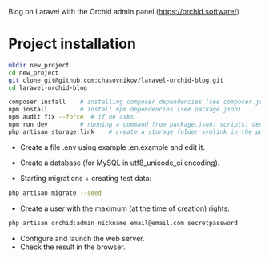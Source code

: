 Blog on Laravel with the Orchid admin panel (https://orchid.software/)

# Project installation

```bash
mkdir new_project
cd new_project
git clone git@github.com:chasovnikov/laravel-orchid-blog.git
cd laravel-orchid-blog

composer install    # installing composer dependencies (see composer.json)
npm install         # install npm dependencies (see package.json)
npm audit fix --force  # if he asks
npm run dev         # running a command from package.json: scripts: dev
php artisan storage:link    # create a storage folder symlink in the public folder
```

- Create a file .env using example .en.example and edit it.

- Create a database (for MySQL in utf8_unicode_ci encoding).
- Starting migrations + creating test data:

```bash
php artisan migrate --seed
```
- Create a user with the maximum (at the time of creation) rights:

```bash
php artisan orchid:admin nickname email@email.com secretpassword
```

- Configure and launch the web server.
- Check the result in the browser.
